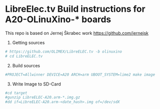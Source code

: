 # LibreElec.tv Build instructions for A20-OLinuXino-* boards
This repo is based on Jernej Škrabec work https://github.com/jernejsk

1. Getting sources
```bash
# https://github.com/OLIMEX/LibreELEC.tv -b olinuxino
# cd LibreELEC.tv
```
2. Build sources
```bash
#PROJECT=Allwinner DEVICE=A20 ARCH=arm UBOOT_SYSTEM=lime2 make image
```
3. Write Image to SD-Card
```bash
#cd target
#gunzip LibreELEC-A20.arm-*.img.gz
#dd if=LibreELEC-A20.arm-<date_hash>.img of=/dev/sdX 
```
